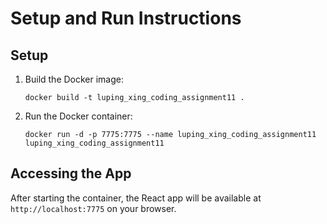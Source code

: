 # Setup and Run Instructions

## Setup
1. Build the Docker image:

   ```shell
   docker build -t luping_xing_coding_assignment11 .
   ```

2. Run the Docker container:

   ```shell
   docker run -d -p 7775:7775 --name luping_xing_coding_assignment11 luping_xing_coding_assignment11
   ```



## Accessing the App

After starting the container, the React app will be available at `http://localhost:7775` on your browser. 